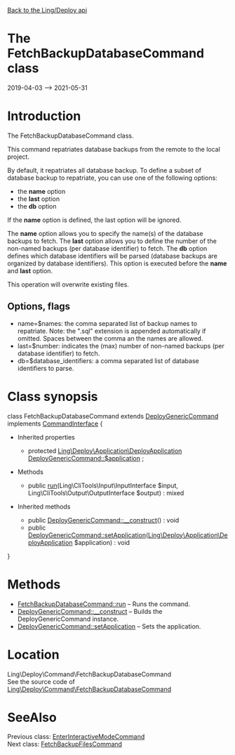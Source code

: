 [Back to the Ling/Deploy api](https://github.com/lingtalfi/Deploy/blob/master/doc/api/Ling/Deploy.md)



The FetchBackupDatabaseCommand class
================
2019-04-03 --> 2021-05-31






Introduction
============

The FetchBackupDatabaseCommand class.

This command repatriates database backups from the remote to the local project.

By default, it repatriates all database backup.
To define a subset of database backup to repatriate, you can use one of the following options:

- the **name** option
- the **last** option
- the **db** option

If the **name** option is defined, the last option will be ignored.

The **name** option allows you to specify the name(s) of the database backups to fetch.
The **last** option allows you to define the number of the non-named backups (per database identifier) to fetch.
The **db** option defines which database identifiers will be parsed (database backups are
     organized by database identifiers).
     This option is executed before the **name** and **last** option.


This operation will overwrite existing files.



Options, flags
------------
- name=$names: the comma separated list of backup names to repatriate. Note: the ".sql" extension is appended automatically if omitted.
                 Spaces between the comma an the names are allowed.
- last=$number: indicates the (max) number of non-named backups (per database identifier) to fetch.
- db=$database_identifiers: a comma separated list of database identifiers to parse.



Class synopsis
==============


class <span class="pl-k">FetchBackupDatabaseCommand</span> extends [DeployGenericCommand](https://github.com/lingtalfi/Deploy/blob/master/doc/api/Ling/Deploy/Command/DeployGenericCommand.md) implements [CommandInterface](https://github.com/lingtalfi/CliTools/blob/master/doc/api/Ling/CliTools/Command/CommandInterface.md) {

- Inherited properties
    - protected [Ling\Deploy\Application\DeployApplication](https://github.com/lingtalfi/Deploy/blob/master/doc/api/Ling/Deploy/Application/DeployApplication.md) [DeployGenericCommand::$application](#property-application) ;

- Methods
    - public [run](https://github.com/lingtalfi/Deploy/blob/master/doc/api/Ling/Deploy/Command/FetchBackupDatabaseCommand/run.md)(Ling\CliTools\Input\InputInterface $input, Ling\CliTools\Output\OutputInterface $output) : mixed

- Inherited methods
    - public [DeployGenericCommand::__construct](https://github.com/lingtalfi/Deploy/blob/master/doc/api/Ling/Deploy/Command/DeployGenericCommand/__construct.md)() : void
    - public [DeployGenericCommand::setApplication](https://github.com/lingtalfi/Deploy/blob/master/doc/api/Ling/Deploy/Command/DeployGenericCommand/setApplication.md)([Ling\Deploy\Application\DeployApplication](https://github.com/lingtalfi/Deploy/blob/master/doc/api/Ling/Deploy/Application/DeployApplication.md) $application) : void

}






Methods
==============

- [FetchBackupDatabaseCommand::run](https://github.com/lingtalfi/Deploy/blob/master/doc/api/Ling/Deploy/Command/FetchBackupDatabaseCommand/run.md) &ndash; Runs the command.
- [DeployGenericCommand::__construct](https://github.com/lingtalfi/Deploy/blob/master/doc/api/Ling/Deploy/Command/DeployGenericCommand/__construct.md) &ndash; Builds the DeployGenericCommand instance.
- [DeployGenericCommand::setApplication](https://github.com/lingtalfi/Deploy/blob/master/doc/api/Ling/Deploy/Command/DeployGenericCommand/setApplication.md) &ndash; Sets the application.





Location
=============
Ling\Deploy\Command\FetchBackupDatabaseCommand<br>
See the source code of [Ling\Deploy\Command\FetchBackupDatabaseCommand](https://github.com/lingtalfi/Deploy/blob/master/Command/FetchBackupDatabaseCommand.php)



SeeAlso
==============
Previous class: [EnterInteractiveModeCommand](https://github.com/lingtalfi/Deploy/blob/master/doc/api/Ling/Deploy/Command/EnterInteractiveModeCommand.md)<br>Next class: [FetchBackupFilesCommand](https://github.com/lingtalfi/Deploy/blob/master/doc/api/Ling/Deploy/Command/FetchBackupFilesCommand.md)<br>

